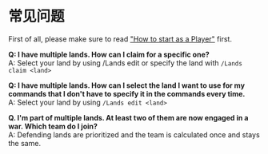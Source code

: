 # 常见问题 

First of all, please make sure to read ["How to start as a Player"](https://github.com/Angeschossen/Lands/wiki/How-to-Start-as-a-Player) first.

**Q: I have multiple lands. How can I claim for a specific one?**\
A: Select your land by using /Lands edit <land> or specify the land with `/Lands claim <land>`

**Q: I have multiple lands. How can I select the land I want to use for my commands that I don't have to specify it in the commands every time.**\
A: Select your land by using `/Lands edit <land>`

**Q. I'm part of multiple lands. At least two of them are now engaged in a war. Which team do I join?**\
A: Defending lands are prioritized and the team is calculated once and stays the same.


 
